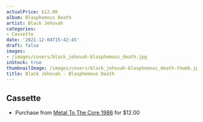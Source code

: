 ```yaml
---
actualPrice: $12.00
album: Blasphemous Death
artist: Black Jehovah
categories:
- Cassette
date: '2021-12-04T15:42:45'
draft: false
images:
- /images/covers/black_jehovah-blasphemous_death.jpg
inStock: true
thumbnailImage: /images/covers/black_jehovah-blasphemous_death-thumb.jpg
title: Black Jehovah - Blasphemous Death
---
```


## Cassette
* Purchase from [Metal To The Core 1986](https://metaltothecore1986.com/shop/black-jehovah-blasphemous-death-cassette/) for $12.00
